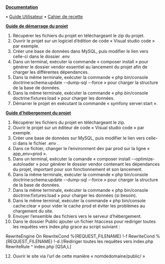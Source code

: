 <ins>**Documentation**</ins>

•	[Guide Utilisateur](https://github.com/MelisandeOnana/CongeFacile/blob/master/docs/CAHIER%20%20DE%20%20RECETTES%20-%20CONGEFACILE.pdf) 
•	[Cahier de recette](https://github.com/MelisandeOnana/CongeFacile/blob/master/docs/CAHIER%20%20DE%20%20RECETTES%20-%20CONGEFACILE.pdf](https://github.com/MelisandeOnana/CongeFacile/blob/master/docs/GUIDE%20UTILISATEUR%20-%20CongeFacile.pdf))

<ins>**Guide de démarrage du projet**</ins>

1)	Récupérer les fichiers du projet en téléchargeant le zip du projet.
2)	Ouvrir le projet sur un logiciel d’édition de code « Visual studio code » par exemple.
3)	Créer une base de données dans MySQL, puis modifier le lien vers celle-ci dans le dossier .env
4)	Dans un terminal, exécuter la commande « composer install » pour générer le dossier vendor essentiel au lancement du projet afin de charger les différentes dépendances.
5)	Dans la même terminale, exécuter la commande « php bin/console doctrine:schema:update --dump-sql --force » pour charger la structure de la base de données.
6)	Dans la même terminale, exécuter la commande « php bin/console doctrine:fixtures:load » pour charger les données.
7)	Démarrer le projet en exécutant la commande « symfony server:start ».

<ins>**Guide d’hébergement du projet**</ins>

1)	Récupérer les fichiers du projet en téléchargeant le zip.
2)	Ouvrir le projet sur un éditeur de code « Visual studio code » par exemple.
3)	Créer une base de données sur MySQL, puis modifier le lien vers celle-ci dans le fichier .env .
4)	Dans ce fichier, changer le l’environment dev par prod sur la ligne « app_env=prod ».
5)	Dans un terminal, exécuter la comande « composer install --optimize-autoloader » pour générer le dossier vendor contenant les dépendances du projet, important pour son fonctionnement et son lancement.
6)	Dans la même terminale, exécuter la commande « php bin/console doctrine:schema:update --dump-sql --force » pour charger la structure de la base de données.
7)	Dans la même terminale, exécuter la commande « php bin/console doctrine:fixtures:load » pour charger les données (si besoin).
8)	Dans le même terminal, exécuter la commande « php bin/console cache:clear » pour vider le cache prod et éviter les problèmes au chargement du site.
9)	Envoyer l’ensemble des fichiers vers le serveur d’hébergement.
10)	Dans le dossier Public ajouter un fichier htaccess pour rediriger toutes les requêtes vers index.php grace au script suiviant :
    
RewriteEngine On 
RewriteCond %{REQUEST_FILENAME} !-f 
RewriteCond %{REQUEST_FILENAME} !-d 
//Rediriger toutes les requêtes vers index.php
 RewriteRule ^ index.php [QSA,L]
 
12)	 Ouvrir le site via l’url de cette manière « nomdedomaine/public/ »


